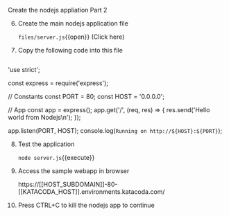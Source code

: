 Create the nodejs appliation Part 2


6. Create the main nodejs application file

    `files/server.js`{{open}} (Click here)

7. Copy the following code into this file

    <pre class="file" data-target="clipboard">
'use strict';

const express = require('express');

// Constants
const PORT = 80;
const HOST = '0.0.0.0';

// App
const app = express();
app.get('/', (req, res) => {
  res.send('Hello world from Nodejs\n');
});

app.listen(PORT, HOST);
console.log(`Running on http://${HOST}:${PORT}`);
    </pre>

8. Test the application

    `node server.js`{{execute}}
    
9. Access the sample webapp in browser

    https://[[HOST_SUBDOMAIN]]-80-[[KATACODA_HOST]].environments.katacoda.com/
    
10. Press CTRL+C to kill the nodejs app to continue
    
